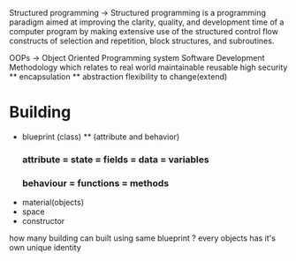 Structured programming -> Structured programming is a programming paradigm aimed at improving the clarity, quality, and development time of a computer program by making extensive use of the structured control flow constructs of selection and repetition, block structures, and subroutines.

OOPs -> Object Oriented Programming system
Software Development Methodology which relates to real world
maintainable 
reusable
high security 
 ** encapsulation
 ** abstraction
 flexibility to change(extend)

# Building 
 * blueprint (class)
   ** (attribute and behavior)
   ### attribute = state = fields = data = variables
   ### behaviour =  functions = methods
 * material(objects)
 * space
 * constructor

how many building can built using same blueprint ?
every objects has it's own unique identity 



